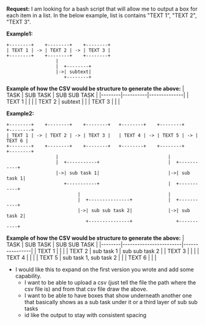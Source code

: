 **Request:** I am looking for a bash script that will allow me to output a box for each item in a list. In the below example, list is contains "TEXT 1", "TEXT 2", "TEXT 3".

**Example1:**
```
+--------+    +--------+    +--------+
| TEXT 1 | -> | TEXT 2 | -> | TEXT 3 | 
+--------+    +--------+    +--------+ 
                  |
                  |  +--------+
                  |->| subtext|
                     +--------+
```
**Example of how the CSV would be structure to generate the above:**
| TASK   | SUB TASK | SUB SUB TASK |
|--------|----------|--------------|
| TEXT 1 |          |              |
| TEXT 2 | subtext  |              |
| TEXT 3 |          |              |

**Example2:**
```
+--------+    +--------+    +--------+   +--------+    +--------+    +--------+
| TEXT 1 | -> | TEXT 2 | -> | TEXT 3 |   | TEXT 4 | -> | TEXT 5 | -> | TEXT 6 | 
+--------+    +--------+    +--------+   +--------+    +--------+    +--------+
                  |                                        |
                  |  +-----------+                         |  +-----------+
                  |->| sub task 1|                         |->| sub task 1|
                     +-----------+                         |  +-----------+
                          |                                |
                          |  +---------------+             |  +-----------+
                          |->| sub sub task 2|             |->| sub task 2|
                             +---------------+                +-----------+
``` 
**Example of how the CSV would be structure to generate the above:**
| TASK   | SUB TASK               | SUB SUB TASK   |
|--------|------------------------|----------------|
| TEXT 1 |                        |                |
| TEXT 2 | sub task 1             | sub sub task 2 |
| TEXT 3 |                        |                |
| TEXT 4 |                        |                |
| TEXT 5 | sub task 1, sub task 2 |                |
| TEXT 6 |                        |                |

+ I would like this to expand on the first version you wrote and add some capability. 
  - I want to be able to upload a csv (just tell the file the path where the csv file is) and from that csv file draw the above. 
  - I want to be able to have boxes that show underneath another one that basically shows as a sub task under it or a third layer of sub sub tasks
  - id like the output to stay with consistent spacing 
  
  
